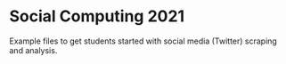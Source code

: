 # Social Computing 2021

Example files to get students started with social media (Twitter) scraping and analysis.
